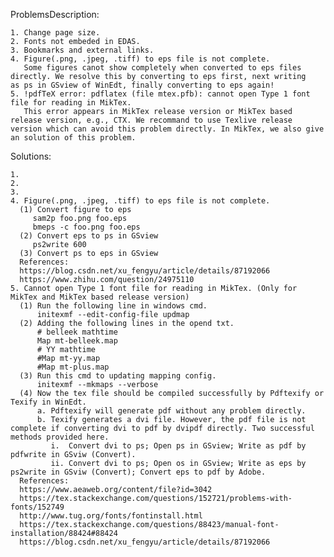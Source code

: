 ProblemsDescription:

    1. Change page size.
    2. Fonts not embeded in EDAS.
    3. Bookmarks and external links.
    4. Figure(.png, .jpeg, .tiff) to eps file is not complete.   
       Some figures canot show completely when converted to eps files directly. We resolve this by converting to eps first, next writing          as ps in GSview of WinEdt, finally converting to eps again! 
    5. !pdfTeX error: pdflatex (file mtex.pfb): cannot open Type 1 font file for reading in MikTex.
       This error appears in MikTex release version or MikTex based release version, e.g., CTX. We recommand to use Texlive release              version which can avoid this problem directly. In MikTex, we also give an solution of this problem. 

Solutions:

    1.
    2.
    3.
    4. Figure(.png, .jpeg, .tiff) to eps file is not complete.   
      (1) Convert figure to eps
         sam2p foo.png foo.eps
         bmeps -c foo.png foo.eps
      (2) Convert eps to ps in GSview
         ps2write 600
      (3) Convert ps to eps in GSview
      References:
      https://blog.csdn.net/xu_fengyu/article/details/87192066
      https://www.zhihu.com/question/24975110
    5. Cannot open Type 1 font file for reading in MikTex. (Only for MikTex and MikTex based release version)
      (1) Run the following line in windows cmd.
          initexmf --edit-config-file updmap
      (2) Adding the following lines in the opend txt.
          # belleek mathtime
          Map mt-belleek.map
          # YY mathtime
          #Map mt-yy.map
          #Map mt-plus.map
      (3) Run this cmd to updating mapping config. 
          initexmf --mkmaps --verbose
      (4) Now the tex file should be compiled successfully by Pdftexify or Texify in WinEdt.
          a. Pdftexify will generate pdf without any problem directly.
          b. Texify generates a dvi file. However, the pdf file is not complete if converting dvi to pdf by dvipdf directly. Two successful methods provided here.
             i.  Convert dvi to ps; Open ps in GSview; Write as pdf by pdfwrite in GSviw (Convert).
             ii. Convert dvi to ps; Open os in GSview; Write as eps by ps2write in GSviw (Convert); Convert eps to pdf by Adobe.
      References:
      https://www.aeaweb.org/content/file?id=3042
      https://tex.stackexchange.com/questions/152721/problems-with-fonts/152749
      http://www.tug.org/fonts/fontinstall.html
      https://tex.stackexchange.com/questions/88423/manual-font-installation/88424#88424
      https://blog.csdn.net/xu_fengyu/article/details/87192066
             
          
